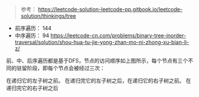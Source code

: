 > 参考： https://leetcode-solution-leetcode-pp.gitbook.io/leetcode-solution/thinkings/tree
>
- 前序遍历： 144
- 中序遍历： 94 https://leetcode-cn.com/problems/binary-tree-inorder-traversal/solution/shou-hua-tu-jie-yong-zhan-mo-ni-zhong-xu-bian-li-z/

前、中、后序遍历都是基于DFS，节点的访问顺序如上图所示，每个节点有三个不同的驻留阶段，即每个节点会被经过三次：

在递归它的左子树之前。
在递归完它的左子树之后，在递归它的右子树之前。
在递归完它的右子树之后
